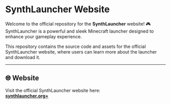 # SynthLauncher Website

Welcome to the official repository for the **SynthLauncher** website! 🎮  
SynthLauncher is a powerful and sleek Minecraft launcher designed to enhance your gameplay experience.

This repository contains the source code and assets for the official SynthLauncher website, where users can learn more about the launcher and download it.

---

## 🌐 Website

Visit the official SynthLauncher website here:  
[**synthlauncher.org+**](https://synthlauncher.org)
